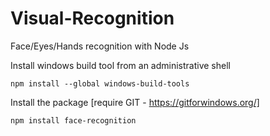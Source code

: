 # Visual-Recognition
Face/Eyes/Hands recognition with Node Js


Install windows build tool from an administrative shell

    npm install --global windows-build-tools
         
Install the package 
[require GIT - https://gitforwindows.org/]

    npm install face-recognition
    
